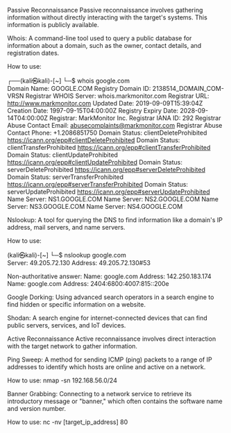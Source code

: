 Passive Reconnaissance
Passive reconnaissance involves gathering information without directly interacting with the target's systems. This information is publicly available.

Whois: A command-line tool used to query a public database for information about a domain, such as the owner, contact details, and registration dates.

How to use:
                                                                                                                                 
┌──(kali㉿kali)-[~]
└─$ whois google.com     
   Domain Name: GOOGLE.COM
   Registry Domain ID: 2138514_DOMAIN_COM-VRSN
   Registrar WHOIS Server: whois.markmonitor.com
   Registrar URL: http://www.markmonitor.com
   Updated Date: 2019-09-09T15:39:04Z
   Creation Date: 1997-09-15T04:00:00Z
   Registry Expiry Date: 2028-09-14T04:00:00Z
   Registrar: MarkMonitor Inc.
   Registrar IANA ID: 292
   Registrar Abuse Contact Email: abusecomplaints@markmonitor.com
   Registrar Abuse Contact Phone: +1.2086851750
   Domain Status: clientDeleteProhibited https://icann.org/epp#clientDeleteProhibited
   Domain Status: clientTransferProhibited https://icann.org/epp#clientTransferProhibited
   Domain Status: clientUpdateProhibited https://icann.org/epp#clientUpdateProhibited
   Domain Status: serverDeleteProhibited https://icann.org/epp#serverDeleteProhibited
   Domain Status: serverTransferProhibited https://icann.org/epp#serverTransferProhibited
   Domain Status: serverUpdateProhibited https://icann.org/epp#serverUpdateProhibited
   Name Server: NS1.GOOGLE.COM
   Name Server: NS2.GOOGLE.COM
   Name Server: NS3.GOOGLE.COM
   Name Server: NS4.GOOGLE.COM


Nslookup: A tool for querying the DNS to find information like a domain's IP address, mail servers, and name servers.

How to use:

(kali㉿kali)-[~]
└─$ nslookup google.com  
Server:         49.205.72.130
Address:        49.205.72.130#53

Non-authoritative answer:
Name:   google.com
Address: 142.250.183.174
Name:   google.com
Address: 2404:6800:4007:815::200e


Google Dorking: Using advanced search operators in a search engine to find hidden or specific information on a website.

Shodan: A search engine for internet-connected devices that can find public servers, services, and IoT devices.

Active Reconnaissance
Active reconnaissance involves direct interaction with the target network to gather information.

Ping Sweep: A method for sending ICMP (ping) packets to a range of IP addresses to identify which hosts are online and active on a network.

How to use: nmap -sn 192.168.56.0/24

Banner Grabbing: Connecting to a network service to retrieve its introductory message or "banner," which often contains the software name and version number.

How to use: nc -nv [target_ip_address] 80

